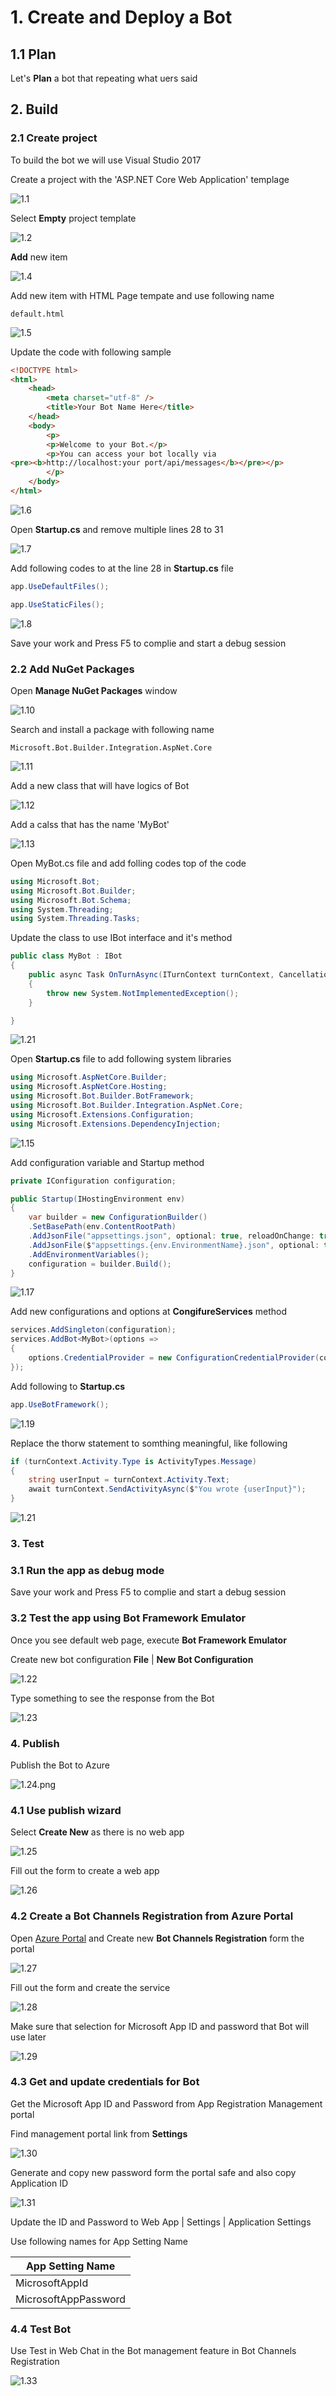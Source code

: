 # 1. Create and Deploy a Bot 

## 1.1 Plan

Let's __Plan__ a bot that repeating what uers said

## 2. Build

### 2.1 Create project

To build the bot we will use Visual Studio 2017

Create a project with the 'ASP.NET Core Web Application' templage

![1.1](./images/1.1.png)

Select __Empty__ project template

![1.2](./images/1.2.png)

__Add__ new item

![1.4](./images/1.4.png)

Add new item with HTML Page tempate and use following name

```
default.html
```

![1.5](./images/1.5.png)

Update the code with following sample

```html
<!DOCTYPE html>
<html>
    <head>
        <meta charset="utf-8" />
        <title>Your Bot Name Here</title>
    </head>
    <body>
        <p>
        <p>Welcome to your Bot.</p>
        <p>You can access your bot locally via 
<pre><b>http://localhost:your port/api/messages</b></pre></p>
        </p>
    </body>
</html>
```

![1.6](./images/1.6.png)

Open __Startup.cs__ and remove multiple lines 28 to 31

![1.7](./images/1.7.png)

Add following codes to at the line 28 in __Startup.cs__ file

```C#
app.UseDefaultFiles();

app.UseStaticFiles();
```

![1.8](./images/1.8.png)

Save your work and Press F5 to complie and start a debug session

### 2.2 Add NuGet Packages

Open __Manage NuGet Packages__ window

![1.10](./images/1.10.png)

Search and install a package with following name

```
Microsoft.Bot.Builder.Integration.AspNet.Core
```

![1.11](./images/1.11.png)

Add a new class that will have logics of Bot

![1.12](./images/1.12.png)

Add a calss that has the name 'MyBot'

![1.13](./images/1.13.png)

Open MyBot.cs file and add folling codes top of the code

```C#
using Microsoft.Bot;
using Microsoft.Bot.Builder;
using Microsoft.Bot.Schema;
using System.Threading;
using System.Threading.Tasks;
```

Update the class to use IBot interface and it's method

```C#
public class MyBot : IBot
{
    public async Task OnTurnAsync(ITurnContext turnContext, CancellationToken cancellationToken = default(CancellationToken))
    {
        throw new System.NotImplementedException();
    }

}
```

![1.21](./images/1.21.png)

Open __Startup.cs__ file to add following system libraries

```C#
using Microsoft.AspNetCore.Builder;
using Microsoft.AspNetCore.Hosting;
using Microsoft.Bot.Builder.BotFramework;
using Microsoft.Bot.Builder.Integration.AspNet.Core;
using Microsoft.Extensions.Configuration;
using Microsoft.Extensions.DependencyInjection;
```

![1.15](./images/1.15.png)

Add configuration variable and Startup method

```C#
private IConfiguration configuration;
```

```C#
public Startup(IHostingEnvironment env)
{
    var builder = new ConfigurationBuilder()
    .SetBasePath(env.ContentRootPath)
    .AddJsonFile("appsettings.json", optional: true, reloadOnChange: true)
    .AddJsonFile($"appsettings.{env.EnvironmentName}.json", optional: true)
    .AddEnvironmentVariables();
    configuration = builder.Build();
}
```

![1.17](./images/1.17.png)

Add new configurations and options at __CongifureServices__ method

```C#
services.AddSingleton(configuration);
services.AddBot<MyBot>(options =>
{
    options.CredentialProvider = new ConfigurationCredentialProvider(configuration);
});
```

Add following to __Startup.cs__

```C#
app.UseBotFramework();
```

![1.19](./images/1.19.png)

Replace the thorw statement to somthing meaningful, like following

```C#
if (turnContext.Activity.Type is ActivityTypes.Message)
{
    string userInput = turnContext.Activity.Text;
    await turnContext.SendActivityAsync($"You wrote {userInput}");
}
```

![1.21](./images/1.21.png)

### 3. Test

### 3.1 Run the app as debug mode 

Save your work and Press F5 to complie and start a debug session

### 3.2 Test the app using Bot Framework Emulator

Once you see default web page, execute __Bot Framework Emulator__

Create new bot configuration __File__ |  __New Bot Configuration__

![1.22](./images/1.22.png)

Type something to see the response from the Bot

![1.23](./images/1.23.png)

### 4. Publish

Publish the Bot to Azure

![1.24.png](./images/1.24.png)

### 4.1 Use publish wizard

Select __Create New__ as there is no web app

![1.25](./images/1.25.png)

Fill out the form to create a web app

![1.26](./images/1.26.png)

### 4.2 Create a Bot Channels Registration from Azure Portal

Open [Azure Portal](https://portal.azure.com) and Create new __Bot Channels Registration__ form the portal

![1.27](./images/1.27.png)

Fill out the form and create the service

![1.28](./images/1.28.png)

Make sure that selection for Microsoft App ID and password that Bot will use later 

![1.29](./images/1.29.png)

### 4.3 Get and update credentials for Bot

Get the Microsoft App ID and Password from App Registration Management portal

Find management portal link from __Settings__ 

![1.30](./images/1.30.png)

Generate and copy new password form the portal safe and also copy Application ID

![1.31](./images/1.31.png)

Update the ID and Password to Web App | Settings | Application Settings

Use following names for App Setting Name

|App Setting Name|
|---|
|MicrosoftAppId|
|MicrosoftAppPassword|

### 4.4 Test Bot

Use Test in Web Chat in the Bot management feature in Bot Channels Registration

![1.33](./images/1.33.png)